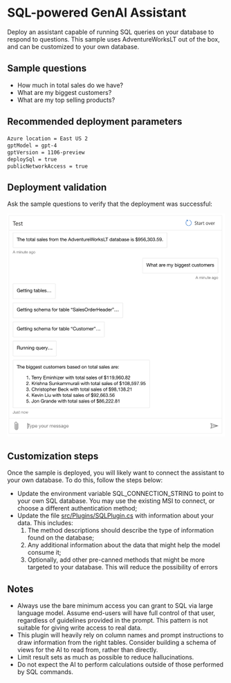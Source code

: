 # SQL-powered GenAI Assistant

Deploy an assistant capable of running SQL queries on your database to respond to questions.
This sample uses AdventureWorksLT out of the box, and can be customized to your own database.

## Sample questions

- How much in total sales do we have?
- What are my biggest customers?
- What are my top selling products?

## Recommended deployment parameters

    Azure location = East US 2
    gptModel = gpt-4
    gptVersion = 1106-preview
    deploySql = true
    publicNetworkAccess = true

## Deployment validation

Ask the sample questions to verify that the deployment was successful:

![SQL connection scenario](../readme_assets/webchat-sql.png)

## Customization steps

Once the sample is deployed, you will likely want to connect the assistant to your own database.
To do this, follow the steps below:

- Update the environment variable SQL_CONNECTION_STRING to point to your own SQL database. You may use the existing MSI to connect, or choose a different authentication method;
- Update the file [src/Plugins/SQLPlugin.cs](../src/Plugins/SQLPlugin.cs) with information about your data. This includes:
    1. The method descriptions should describe the type of information found on the database;
    2. Any additional information about the data that might help the model consume it;
    3. Optionally, add other pre-canned methods that might be more targeted to your database. This will reduce the possibility of errors

## Notes

- Always use the bare minimum access you can grant to SQL via large language model. Assume end-users will have full control of that user, regardless of guidelines provided in the prompt. This pattern is not suitable for giving write access to real data.
- This plugin will heavily rely on column names and prompt instructions to draw information from the right tables. Consider building a schema of views for the AI to read from, rather than directly.
- Limit result sets as much as possible to reduce hallucinations.
- Do not expect the AI to perform calculations outside of those performed by SQL commands.